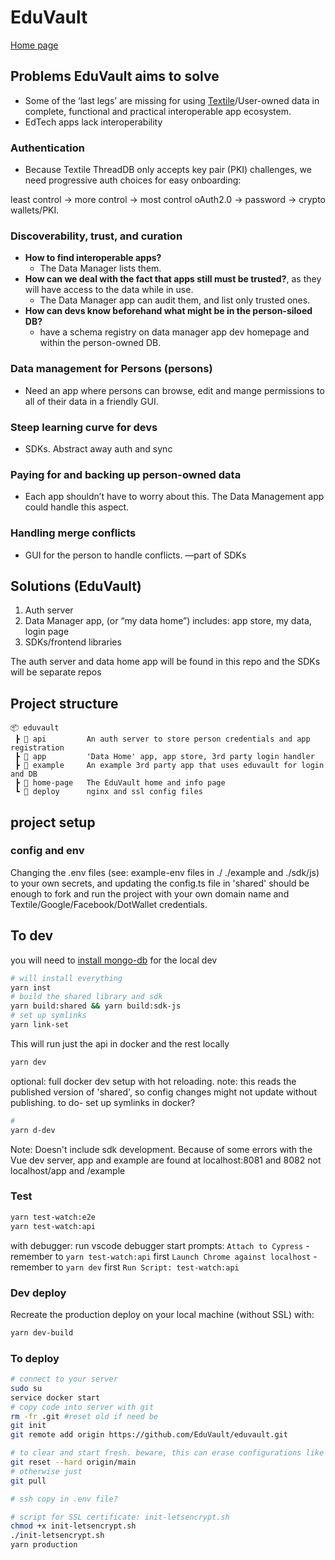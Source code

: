# EduVault

[Home page](eduvault.org)

## Problems EduVault aims to solve

- Some of the ‘last legs’ are missing for using [Textile](textile.io)/User-owned data in complete, functional and practical interoperable app ecosystem.
- EdTech apps lack interoperability

### Authentication

- Because Textile ThreadDB only accepts key pair (PKI) challenges, we need progressive auth choices for easy onboarding:

least control -> more control -> most control
oAuth2.0 -> password -> crypto wallets/PKI.

### Discoverability, trust, and curation

- **How to find interoperable apps?**
  - The Data Manager lists them.
- **How can we deal with the fact that apps still must be trusted?**, as they will have access to the data while in use.
  - The Data Manager app can audit them, and list only trusted ones.
- **How can devs know beforehand what might be in the person-siloed DB?**
  - have a schema registry on data manager app dev homepage and within the person-owned DB.

### Data management for Persons (persons)

- Need an app where persons can browse, edit and mange permissions to all of their data in a friendly GUI.

### Steep learning curve for devs

- SDKs. Abstract away auth and sync

### Paying for and backing up person-owned data

- Each app shouldn’t have to worry about this. The Data Management app could handle this aspect.

### Handling merge conflicts

- GUI for the person to handle conflicts. —part of SDKs

## Solutions (EduVault)

1. Auth server
2. Data Manager app, (or “my data home”)
   includes: app store, my data, login page
3. SDKs/frontend libraries

The auth server and data home app will be found in this repo and the SDKs will be separate repos

## Project structure

```
📦 eduvault
 ┣ 📂 api         An auth server to store person credentials and app registration
 ┣ 📂 app         'Data Home' app, app store, 3rd party login handler
 ┣ 📂 example     An example 3rd party app that uses eduvault for login and DB
 ┣ 📂 home-page   The EduVault home and info page
 ┗ 📂 deploy      nginx and ssl config files
```

## project setup

### config and env

Changing the .env files (see: example-env files in ./ ./example and ./sdk/js) to your own secrets, and updating the config.ts file in 'shared' should be enough to fork and run the project with your own domain name and Textile/Google/Facebook/DotWallet credentials.

## To dev

you will need to [install mongo-db](https://docs.mongodb.com/manual/administration/install-community/) for the local dev

```bash
# will install everything
yarn inst
# build the shared library and sdk
yarn build:shared && yarn build:sdk-js
# set up symlinks
yarn link-set
```

This will run just the api in docker and the rest locally

```bash
yarn dev
```

optional: full docker dev setup with hot reloading.
note: this reads the published version of 'shared', so config changes might not update without publishing. to do- set up symlinks in docker?

```bash
#
yarn d-dev
```

Note: Doesn't include sdk development. Because of some errors with the Vue dev server, app and example are found at localhost:8081 and 8082 not localhost/app and /example

### Test

```bash
yarn test-watch:e2e
yarn test-watch:api
```

with debugger:
run vscode debugger start prompts:
`Attach to Cypress` - remember to `yarn test-watch:api` first
`Launch Chrome against localhost` - remember to `yarn dev` first
`Run Script: test-watch:api`

### Dev deploy

Recreate the production deploy on your local machine (without SSL) with:

```bash
yarn dev-build
```

### To deploy

```bash
# connect to your server
sudo su
service docker start
# copy code into server with git
rm -fr .git #reset old if need be
git init
git remote add origin https://github.com/EduVault/eduvault.git

# to clear and start fresh. beware, this can erase configurations like the ssl certs.
git reset --hard origin/main
# otherwise just
git pull

# ssh copy in .env file?

# script for SSL certificate: init-letsencrypt.sh
chmod +x init-letsencrypt.sh
./init-letsencrypt.sh
yarn production
```
